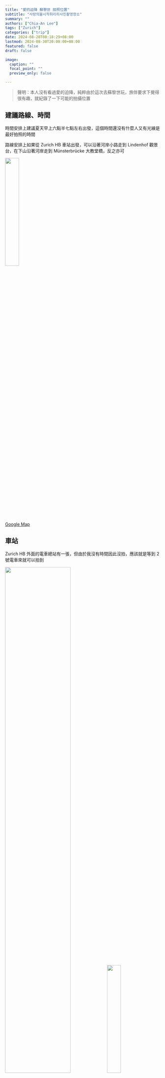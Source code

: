 ```yaml
---
title: "愛的迫降 蘇黎世 拍照位置"
subtitle: "사랑의불시착취리히사진촬영장소"
summary: ""
authors: ["Chia-An Lee"]
tags: ["Zurich"]
categories: ["trip"]
date: 2024-08-28T08:18:29+08:00
lastmod: 2024-08-30T20:00:00+08:00
featured: false
draft: false

image:
  caption: ""
  focal_point: ""
  preview_only: false

---
```


> 聲明：本人沒有看過愛的迫降，純粹由於這次去蘇黎世玩，旅伴要求下覺得很有趣，就紀錄了一下可能的拍攝位置

## 建議路線、時間

時間安排上建議夏天早上六點半七點左右出發，這個時間還沒有什麼人又有光線是最好拍照的時間

路線安排上如果從 Zurich HB 車站出發，可以沿著河岸小路走到 Lindenhof 觀景台，在下山沿著河岸走到 Münsterbrücke 大教堂橋，反之亦可

<img src="/static/img/Zurich_Crash_Landing_On_You_Google_Map_Path.png" width="30%">

[Google Map](https://maps.app.goo.gl/dbEfSN4J5STB7uEP7)

## 車站

Zurich HB 外面的電車總站有一張，但由於我沒有時間因此沒拍，應該就是等到 2 號電車來就可以拍到

<img src="https://live.staticflickr.com/65535/49649958526_05ce918c59_h.jpg" width="65%"> <img src="https://live.staticflickr.com/65535/49638676148_ec45f0081d_h.jpg" width="30%">

## 坐河邊

首先來到女主坐在河邊的點 [Google Map](https://maps.app.goo.gl/BoyYb74wa8M5gEFt6)，拍照點大概在往河看右邊數來第二個長椅前後，要稍微開長焦特寫人像，對準後面黃色與紅色建築物中間的鴨鴨藍旗，大概拍攝者相對位置

<img src="/static/img/Zurich_Crash_Landing_On_You_Sit_Beside_River_1.jpeg" width="20%"> <img src="/static/img/Zurich_Crash_Landing_On_You_Sit_Beside_River_2.jpeg" width="20%">

建築物兩邊都抓到，高度留四層樓，石板留三格，大概長這樣子

<img src="https://live.staticflickr.com/65535/49639477182_c08c0dc054_h.jpg" width="45%"> <img src="/static/img/Zurich_Crash_Landing_On_You_Sit_Beside_River.jpeg" width="45%">

## 觀景台

然後往上走到觀景台 [Google Map](https://maps.app.goo.gl/TTQ8PZvRNRSyKLCZ9)，這裡可以抓到三張照片

其中一張是劇照，被拍攝者要大概站在最右邊的長椅的左後方，相手需要蹲下，大概在噴水池與小房間中線再往後走

<img src="https://live.staticflickr.com/65535/49639199796_c09567ebd7_h.jpg" width="45%"> <img src="/static/img/Zurich_Crash_Landing_On_You_Main_Picture.jpeg" width="45%"> 

相手相對位置

<img src="/static/img/Zurich_Crash_Landing_On_You_Main_Picture_1.jpeg" width="20%"> <img src="/static/img/Zurich_Crash_Landing_On_You_Main_Picture_2.jpeg" width="20%">

第二張是女主單人照，老實說我忘記有這張了，不過剛好有一張路人照有接近，借來一用 (BTW，這就是下午去了話人潮的樣子)

<img src="https://live.staticflickr.com/65535/49638675533_b160cbba59_h.jpg" width="40%"> <img src="/static/img/Zurich_Crash_Landing_On_You_Single_Girl_Standing.jpeg" width="45%">

第三張是全景照

<img src="https://live.staticflickr.com/65535/49649928586_78b7d19a4f_h.jpg" width="95%">
<img src="/static/img/Zurich_Crash_Landing_On_You_Full_View.jpeg" width="95%">

拍攝者大概要站在噴水池後面第一個圓點點旁邊

<img src="/static/img/Zurich_Crash_Landing_On_You_Full_View_1.jpeg" width="20%">

## 大教堂橋

大教堂橋也可以拍到三張照片

首先，拍攝者不要上橋，大概在 ROSE & BORN 門口旁邊的水溝蓋 [Google Map](https://maps.app.goo.gl/c5Gz2PNuuaW7hMJx5)

<img src="/static/img/Zurich_Crash_Landing_On_You_Beside_The_Bridge_1.jpeg" width="20%"> <img src="/static/img/Zurich_Crash_Landing_On_You_Beside_The_Bridge_2.jpeg" width="20%"> <img src="/static/img/Zurich_Crash_Landing_On_You_Beside_The_Bridge_3.png" width="50%">

請被攝者站在右邊數來第二座路燈旁邊，這張照片需要開超長焦鏡，讓路燈剛好放在後面教堂第四根柱子前面，人則是要站在第二根柱子下面，下面記得要留下一線橋墩

<img src="https://www.swisseducation.com.hk/wp-content/uploads/2020/03/158201616678602500_a580xH.jpg" width="95%">
<img src="/static/img/Zurich_Crash_Landing_On_You_Beside_The_Bridge.jpeg" width="95%">

第二張是站在橋上，往蘇黎世湖的方向拍攝，此時拍攝者大概站在第二根路燈的右側 [Google Map](https://maps.app.goo.gl/7Bue6siT4ikH43s68)

<img src="/static/img/Zurich_Crash_Landing_On_You_On_The_Bridge_1.jpeg" width="20%">

拍攝過程中要留下左側建築物的一根塔樓，以及右側建築物的全貌，而被攝者則是站在路橋對面，動作隨意

<img src="https://live.staticflickr.com/65535/49649928241_8f8936be7c_h.jpg" width="95%">
<img src="/static/img/Zurich_Crash_Landing_On_You_On_The_Bridge.jpeg" width="95%">

最後一張圖也是另一個雙人劇照，拍攝者大概在靠蘇黎世大教堂與蘇黎世湖側橋尾 [Google Map](https://maps.app.goo.gl/PhoyCp5kLzUCkH1s5)，拍攝時需要注意左側路燈第三根 (最靠近者) 的燈罩頂大概遮住 7 的位置 (我的位置還是太高了)，右邊建築物至少要流出一個天窗

<img src="/static/img/Zurich_Crash_Landing_On_You_Church_1.jpeg" width="20%"> <img src="/static/img/Zurich_Crash_Landing_On_You_Church_2.jpeg" width="20%">

被攝者兩人站中間，有下往上的視角拍攝

<img src="https://live.staticflickr.com/65535/49639201186_f69336b6d5_h.jpg" width="45%"> <img src="/static/img/Zurich_Crash_Landing_On_You_Church.jpeg" width="45%">

